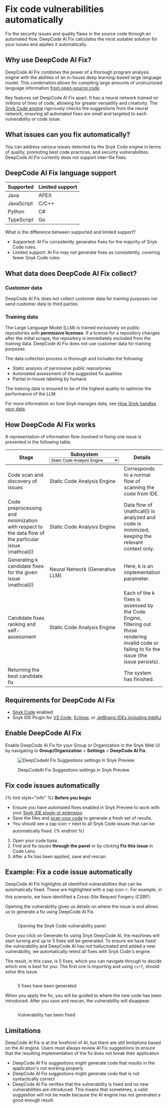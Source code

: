 # Fix code vulnerabilities automatically

Fix the security issues and quality flaws in the source code through an automated flow. DeepCode AI Fix calculates the most suitable solution for your issues and applies it automatically.

## Why use DeepCode AI Fix?

DeepCode AI Fix combines the power of a thorough program analysis engine with the abilities of an in-house deep learning-based large language model. This combination allows for compiling large amounts of unstructured language information [from open-source code](fix-code-vulnerabilities-automatically.md#what-data-does-deepcode-ai-fix-suggestions-collect).

Key features set DeepCode AI Fix apart. It has a neural network trained on millions of lines of code, allowing for greater versatility and creativity. The [Snyk Code engine](../snyk-code-local-engine.md) rigorously checks the suggestions from the neural network, ensuring all automated fixes are small and targeted to each vulnerability or code issue.

## What issues can you fix automatically?

You can address various issues detected by the Snyk Code engine in terms of quality, promoting best code practices, and security vulnerabilities. DeepCode AI Fix currently does not support inter-file fixes.&#x20;

## DeepCode AI Fix language support

| Supported  | Limited support |
| ---------- | --------------- |
| Java       | APEX            |
| JavaScript | C/C++           |
| Python     | C#              |
| TypeScript | Go              |

What is the difference between supported and limited support?&#x20;

* Supported: AI Fix consistently generates fixes for the majority of Snyk Code rules.
* Limited support: AI Fix may not generate fixes as consistently, covering fewer Snyk Code rules.&#x20;

## What data does DeepCode AI Fix collect?

### Customer data

DeepCode AI Fix does not collect customer data for training purposes nor send customer data to third parties.

### Training data

The Large Language Model (LLM) is trained exclusively on public repositories with **permissive licenses**. If a license for a repository changes after the initial scrape, the repository is immediately excluded from the training data. DeepCode AI Fix does not use customer data for training purposes.

The data collection process is thorough and includes the following:

* Static analysis of permissive public repositories
* Automated assessment of the suggested fix qualities
* Partial in-house labeling by humans

The training data is ensured to be of the highest quality to optimize the performance of the LLM.

For more information on how Snyk manages data, see [How Snyk handles your data](../../../working-with-snyk/how-snyk-handles-your-data.md).

## How DeepCode AI Fix works

A representation of information flow involved in fixing one issue is presented in the following table.

<table><thead><tr><th width="211">Stage</th><th>Subsystem<select><option value="144c7d0e56c649fdaffeeef234193541" label="Static Code Analysis Engine" color="blue"></option><option value="453931e7eaf94118b3ea6ec945dfce7f" label="Neural Network (Generative LLM)" color="blue"></option></select></th><th>Details</th></tr></thead><tbody><tr><td>Code scan and   discovery of issues</td><td><span data-option="144c7d0e56c649fdaffeeef234193541">Static Code Analysis Engine</span></td><td>Corresponds to a normal flow of scanning the code from IDE.</td></tr><tr><td>Code preprocessing and minimization with respect to the data flow of the particular issue <span class="math">\mathcal{I}</span></td><td><span data-option="144c7d0e56c649fdaffeeef234193541">Static Code Analysis Engine</span></td><td>Data flow of <span class="math">\mathcal{I}</span> is analyzed and code is minimized, keeping the relevant context only.</td></tr><tr><td>Generating <span class="math">k</span> candidate fixes for the given issue <span class="math">\mathcal{I}</span></td><td><span data-option="453931e7eaf94118b3ea6ec945dfce7f">Neural Network (Generative LLM)</span></td><td>Here, <span class="math">k</span> is an implementation parameter.</td></tr><tr><td>Candidate fixes ranking and self-assessment</td><td><span data-option="144c7d0e56c649fdaffeeef234193541">Static Code Analysis Engine</span></td><td>Each of the <span class="math"> k</span> fixes is assessed by the Code Engine, filtering out those rendering invalid code or failing to fix the issue (the issue persists).</td></tr><tr><td>Returning the best candidate fix </td><td></td><td>The system has finished.</td></tr></tbody></table>

## Requirements for DeepCode AI Fix

* [Snyk Code](../../../implement-snyk/enterprise-implementation-guide/trial-limitations.md) enabled
* Snyk IDE Plugin for  [VS Code](https://marketplace.visualstudio.com/items?itemName=snyk-security.snyk-vulnerability-scanner-preview), [Eclipse](https://marketplace.eclipse.org/content/snyk-security-code%E2%80%8B-open-source%E2%80%8B-iac-configurations), or [JetBrains IDEs including IntelliJ](../../../scm-ide-and-ci-cd-integrations/snyk-ide-plugins-and-extensions/jetbrains-plugins/)

## Enable DeepCode AI Fix

Enable DeepCode AI Fix for your Group or Organization in the Snyk Web UI by navigating to **Group/Organization** > **Settings** > **DeepCode AI Fix**.

<figure><img src="../../../.gitbook/assets/2024-10-25_15-34-58.png" alt="DeepCodeAI Fix Suggestions settings in Snyk Preview"><figcaption><p>DeepCodeAI Fix Suggestions settings in Snyk Preview</p></figcaption></figure>

## Fix code issues automatically

{% hint style="info" %}
**Before you begin**

* Ensure you have automated fixes enabled in Snyk Preview to work with your [Snyk IDE plugin or extension](../../../scm-ide-and-ci-cd-integrations/snyk-ide-plugins-and-extensions/).
* Save the files and [scan your code](../../../snyk-cli/scan-and-maintain-projects-using-the-cli/snyk-cli-for-snyk-code/scan-source-code-with-snyk-code-using-the-cli.md) to generate a fresh set of results.
* You should see a zap icon :zap: next to all Snyk Code issues that can be automatically fixed.
{% endhint %}

1. Open your code base.
2. Find and fix issues **through the panel** or by clicking **Fix this issue** in Code Lens.
3. After a fix has been applied,  save and rescan.

## Example: Fix a code issue automatically

DeepCode AI Fix highlights all identified vulnerabilities that can be automatically fixed. These are highlighted with a zap icon :zap:. For example, in this scenario, we have identified a Cross-Site Request Forgery (CSRF).

Opening the vulnerability gives us details on where the issue is and allows us to generate a fix using DeepCode AI Fix.

<figure><img src="../../../.gitbook/assets/image (444).png" alt=""><figcaption><p>Opening the Snyk Code vulnerability panel</p></figcaption></figure>

Once you click on Generate fix using Snyk DeepCode AI, the machines will start turning and up to 5 fixes will be generated. To ensure we have fixed the vulnerability and DeepCode AI has not hallucinated and added a new vulnerability, we automatically retest all fixes with Snyk Code's engine.

The result, in this case, is 5 fixes, which you can navigate through to decide which one is best for you. The first one is importing and using `csrf`, should solve this issue.

<figure><img src="../../../.gitbook/assets/image (443).png" alt=""><figcaption><p>5 fixes have been generated</p></figcaption></figure>

When you apply the fix, you will be guided to where the new code has been introduced. After you save and rescan, the vulnerability will disappear.

<figure><img src="../../../.gitbook/assets/image (447).png" alt=""><figcaption><p>Vulnerability has been fixed</p></figcaption></figure>

## Limitations&#x20;

DeepCode AI Fix is at the forefront of AI, but there are still limitations based on the AI engine. Users must always review AI Fix suggestions to ensure that the resulting implementation of the fix does not break their application&#x20;

* DeepCode AI Fix suggestions might generate code that results in the application's not working properly&#x20;
* DeepCode AI Fix suggestions might generate code that is not syntactically correct&#x20;
* DeepCode AI Fix verifies that the vulnerability is fixed and no new vulnerabilities are introduced. This means that sometimes, a valid suggestion will not be made because the AI engine has not generated a good enough result.
